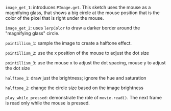 `image_get_1`: introduces `PImage.get`. This sketch uses the mouse as a
magnifying glass, that shows a big circle at the mouse position that is the
color of the pixel that is right under the mouse.

`image_get_2`: uses `lerpColor` to draw a darker border around the "magnifying
glass" circle.

`pointillism_1`: sample the image to create a halftone effect.

`pointillism_2`: use the x position of the mouse to adjust the dot size

`pointillism_3`: use the mouse x to adjust the dot spacing, mouse y to adjust the dot size

`halftone_1`: draw just the brightness; ignore the hue and saturation

`halftone_2`: change the circle size based on the image brightness

`play_while_pressed`: demonstrate the role of `movie.read()`. The next frame is
read only while the mouse is pressed.
